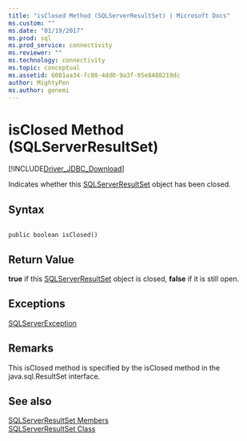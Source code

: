 ```yaml
---
title: "isClosed Method (SQLServerResultSet) | Microsoft Docs"
ms.custom: ""
ms.date: "01/19/2017"
ms.prod: sql
ms.prod_service: connectivity
ms.reviewer: ""
ms.technology: connectivity
ms.topic: conceptual
ms.assetid: 6081aa34-fc88-4dd0-9a3f-05e8488219dc
author: MightyPen
ms.author: genemi
---
```

# isClosed Method (SQLServerResultSet)
[!INCLUDE[Driver_JDBC_Download](../../../includes/driver_jdbc_download.md)]

  Indicates whether this [SQLServerResultSet](../../../connect/jdbc/reference/sqlserverresultset-class.md) object has been closed.  
  
## Syntax  
  
```  
  
public boolean isClosed()  
```  
  
## Return Value  
 **true** if this [SQLServerResultSet](../../../connect/jdbc/reference/sqlserverresultset-class.md) object is closed, **false** if it is still open.  
  
## Exceptions  
 [SQLServerException](../../../connect/jdbc/reference/sqlserverexception-class.md)  
  
## Remarks  
 This isClosed method is specified by the isClosed method in the java.sql.ResultSet interface.  
  
## See also  
 [SQLServerResultSet Members](../../../connect/jdbc/reference/sqlserverresultset-members.md)   
 [SQLServerResultSet Class](../../../connect/jdbc/reference/sqlserverresultset-class.md)  
  
  
